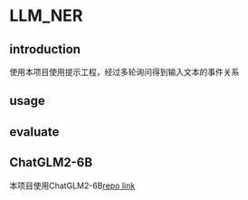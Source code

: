 # LLM_NER

## introduction

使用本项目使用提示工程，经过多轮询问得到输入文本的事件关系

## usage

## evaluate

## ChatGLM2-6B

本项目使用ChatGLM2-6B[repo link](https://github.com/THUDM/ChatGLM2-6B)